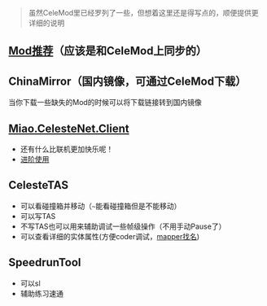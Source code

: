 > 虽然CeleMod里已经罗列了一些，但想着这里还是得写点的，顺便提供更详细的说明

## [Mod推荐](https://celestenyaserver.github.io/CelesteMiaoServer.Wiki/#/zh-cn/Celeste/Mods/Functional_mod_list)（应该是和CeleMod上同步的）

## ChinaMirror（国内镜像，可通过CeleMod下载）
  当你下载一些缺失的Mod的时候可以将下载链接转到国内镜像

## [Miao.CelesteNet.Client](https://celeste.centralteam.cn/d/211-wei-lan-qun-fu-xiao-bai-shi-yong-zhi-nan)
* 还有什么比联机更加快乐呢！
* [进阶使用](https://celestenyaserver.github.io/CelesteMiaoServer.Wiki/#/zh-cn/CelesteServer/Advanced_usage)

## CelesteTAS
* 可以看碰撞箱并移动（`~`能看碰撞箱但是不能移动）
* 可以写TAS
* 不写TAS也可以用来辅助调试一些帧级操作（不用手动Pause了）
* 可以查看详细的实体属性(方便coder调试，[mapper找名](https://saplonily.elecho.dev/celeste_mod_tutorial/extra_luacs/examples/))

## SpeedrunTool
* 可以sl
* 辅助练习速通

